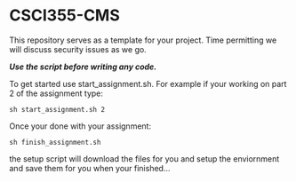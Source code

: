 CSCI355-CMS
===========

This repository serves as a template for your project.  Time permitting we will discuss security issues as we go. 

***Use the script before writing any code.***

To get started use start_assignment.sh.  For example if your working on part 2 of the assignment type:

    sh start_assignment.sh 2
    
Once your done with your assignment:
    
    sh finish_assignment.sh
    
the setup script will download the files for you and setup the enviornment and save them for you when your finished...